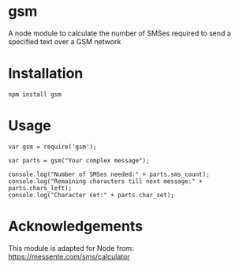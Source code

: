 gsm
===

A node module to calculate the number of SMSes required to send a specified text over a GSM network

Installation
============
```
npm install gsm
```

Usage
=====
```
var gsm = require('gsm');

var parts = gsm("Your complex message");

console.log("Number of SMSes needed:" + parts.sms_count);
console.log("Remaining characters till next message:" + parts.chars_left);
console.log("Character set:" + parts.char_set);
```

Acknowledgements
=================
This module is adapted for Node from:
https://messente.com/sms/calculator